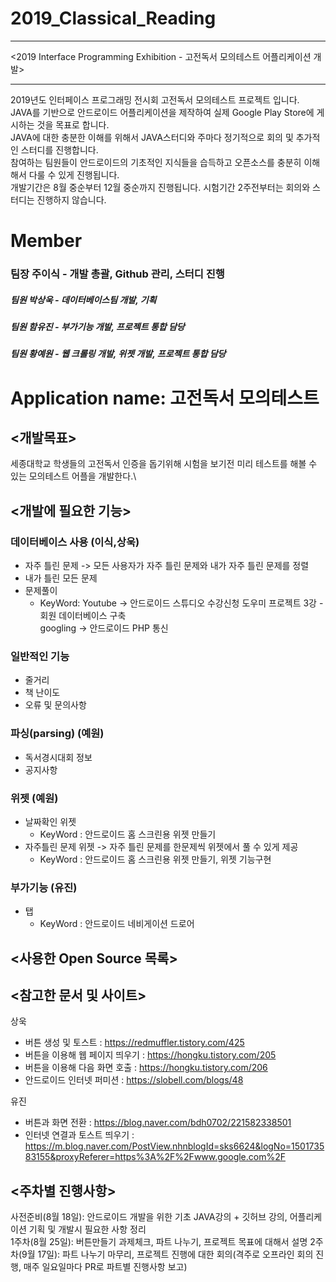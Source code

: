 2019_Classical_Reading
======================
***
<2019 Interface Programming Exhibition - 고전독서 모의테스트 어플리케이션 개발>
***
2019년도 인터페이스 프로그래밍 전시회 고전독서 모의테스트 프로젝트 입니다.\
JAVA를 기반으로 안드로이드 어플리케이션을 제작하여 실제 Google Play Store에 게시하는 것을 목표로 합니다.\
JAVA에 대한 충분한 이해를 위해서 JAVA스터디와 주마다 정기적으로 회의 및 추가적인 스터디를 진행합니다.\
참여하는 팀원들이 안드로이드의 기초적인 지식들을 습득하고 오픈소스를 충분히 이해해서 다룰 수 있게 진행됩니다.\
개발기간은 8월 중순부터 12월 중순까지 진행됩니다. 시험기간 2주전부터는 회의와 스터디는 진행하지 않습니다.

# Member
### 팀장 주이식 - 개발 총괄, Github 관리, 스터디 진행
##### 팀원 박상욱 - 데이터베이스팀 개발, 기획
##### 팀원 함유진 - 부가기능 개발, 프로젝트 통합 담당
##### 팀원 황예원 - 웹 크롤링 개발, 위젯 개발, 프로젝트 통합 담당


# Application name: 고전독서 모의테스트

<개발목표>
----------
세종대학교 학생들의 고전독서 인증을 돕기위해 시험을 보기전 미리 테스트를 해볼 수 있는 모의테스트 어플을 개발한다.\

<개발에 필요한 기능>
-------------------

### 데이터베이스 사용 (이식,상욱)
* 자주 틀린 문제 -> 모든 사용자가 자주 틀린 문제와 내가 자주 틀린 문제를 정렬
* 내가 틀린 모든 문제
* 문제풀이
  - KeyWord: Youtube -> 안드로이드 스튜디오 수강신청 도우미 프로젝트 3강 - 회원 데이터베이스 구축  
            googling -> 안드로이드 PHP 통신 

### 일반적인 기능
* 줄거리
* 책 난이도
* 오류 및 문의사항

### 파싱(parsing) (예원)
* 독서경시대회 정보
* 공지사항

### 위젯 (예원)
* 날짜확인 위젯  
  - KeyWord : 안드로이드 홈 스크린용 위젯 만들기
* 자주틀린 문제 위젯 -> 자주 틀린 문제를 한문제씩 위젯에서 풀 수 있게 제공
  - KeyWord : 안드로이드 홈 스크린용 위젯 만들기, 위젯 기능구현 
  
### 부가기능 (유진)
* 탭  
  - KeyWord : 안드로이드 네비게이션 드로어  

<사용한 Open Source 목록>
------------------------

<참고한 문서 및 사이트>
-----------------------

상욱
* 버튼 생성 및 토스트 : https://redmuffler.tistory.com/425
* 버튼을 이용해 웹 페이지 띄우기 : https://hongku.tistory.com/205
* 버튼을 이용해 다음 화면 호출 : https://hongku.tistory.com/206
* 안드로이드 인터넷 퍼미션 : https://slobell.com/blogs/48


유진
* 버튼과 화면 전환 : https://blog.naver.com/bdh0702/221582338501
* 인터넷 연결과 토스트 띄우기 : https://m.blog.naver.com/PostView.nhnblogId=sks6624&logNo=150173583155&proxyReferer=https%3A%2F%2Fwww.google.com%2F

<주차별 진행사항>
-----------------
사전준비(8월 18일): 안드로이드 개발을 위한 기초 JAVA강의 + 깃허브 강의, 어플리케이션 기획 및 개발시 필요한 사항 정리\
1주차(8월 25일): 버튼만들기 과제체크, 파트 나누기, 프로젝트 목표에 대해서 설명
2주차(9월 17일): 파트 나누기 마무리, 프로젝트 진행에 대한 회의(격주로 오프라인 회의 진행, 매주 일요일마다 PR로 파트별 진행사항 보고)
